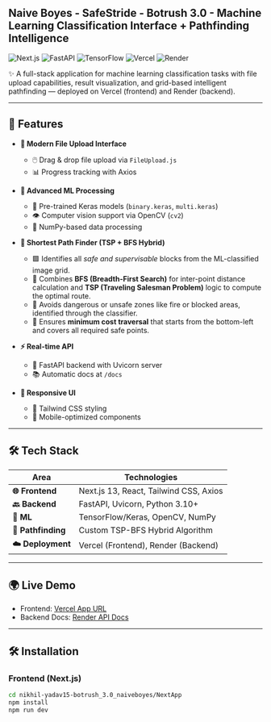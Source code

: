 ## Naive Boyes - SafeStride - Botrush 3.0 - Machine Learning Classification Interface + Pathfinding Intelligence

![Next.js](https://img.shields.io/badge/Next.js-13-blue?logo=next.js)
![FastAPI](https://img.shields.io/badge/FastAPI-0.95+-green?logo=fastapi)
![TensorFlow](https://img.shields.io/badge/TensorFlow-2.x-orange?logo=tensorflow)
![Vercel](https://img.shields.io/badge/Deployed%20on-Vercel-black?logo=vercel)
![Render](https://img.shields.io/badge/Backend%20on-Render-46d3ff?logo=render)

✨ A full-stack application for machine learning classification tasks with file upload capabilities, result visualization, and grid-based intelligent pathfinding — deployed on Vercel (frontend) and Render (backend).

---

## 🚀 Features

- **📁 Modern File Upload Interface**
  - 🖱️ Drag & drop file upload via `FileUpload.js`
  - 📊 Progress tracking with Axios

- **🧠 Advanced ML Processing**
  - 🤖 Pre-trained Keras models (`binary.keras`, `multi.keras`)
  - 👁️ Computer vision support via OpenCV (`cv2`)
  - 🔢 NumPy-based data processing

- **🧭 Shortest Path Finder (TSP + BFS Hybrid)**
  - 🟩 Identifies all *safe and supervisable* blocks from the ML-classified image grid.
  - 🧠 Combines **BFS (Breadth-First Search)** for inter-point distance calculation and **TSP (Traveling Salesman Problem)** logic to compute the optimal route.
  - 🚫 Avoids dangerous or unsafe zones like fire or blocked areas, identified through the classifier.
  - 🔄 Ensures **minimum cost traversal** that starts from the bottom-left and covers all required safe points.

- **⚡ Real-time API**
  - 🚀 FastAPI backend with Uvicorn server
  - 📚 Automatic docs at `/docs`

- **📱 Responsive UI**
  - 🎨 Tailwind CSS styling
  - 📲 Mobile-optimized components

---

## 🛠️ Tech Stack

| Area          | Technologies                          |
|---------------|---------------------------------------|
| **🌐 Frontend**  | Next.js 13, React, Tailwind CSS, Axios |
| **🔙 Backend**   | FastAPI, Uvicorn, Python 3.10+        |
| **🤖 ML**        | TensorFlow/Keras, OpenCV, NumPy        |
| **🧭 Pathfinding**| Custom TSP-BFS Hybrid Algorithm        |
| **☁️ Deployment**| Vercel (Frontend), Render (Backend)    |

---

## 🌍 Live Demo

- Frontend: [Vercel App URL]()
- Backend Docs: [Render API Docs]()

---

## 🛠️ Installation

### Frontend (Next.js)
```bash
cd nikhil-yadav15-botrush_3.0_naiveboyes/NextApp
npm install
npm run dev
